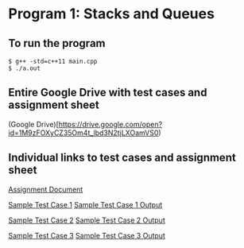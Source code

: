 # Program 1: Stacks and Queues

## To run the program
```
$ g++ -std=c++11 main.cpp
$ ./a.out
```

## Entire Google Drive with test cases and assignment sheet
(Google Drive)[https://drive.google.com/open?id=1M9zFOXyCZ35Om4t_lbd3N2tjLXOamVS0)

## Individual links to test cases and assignment sheet
[Assignment Document](https://drive.google.com/file/d/1of5-jI0H_yTxnV6o06hU4Wzk2PduP1Gn/view?usp=sharing)

[Sample Test Case 1](https://drive.google.com/file/d/17UBivb4iC1UJPySPXJPosHVzQRnCmWsS/view?usp=sharing)
[Sample Test Case 1 Output](https://drive.google.com/file/d/1PyvaRwBt94_ARN8JuGrfOSiM08HBhVxp/view?usp=sharing)

[Sample Test Case 2](https://drive.google.com/file/d/1ALKi9TVBYN5FZbiZl2pUBCX2hevNdIez/view?usp=sharing)
[Sample Test Case 2 Output](https://drive.google.com/file/d/1oTr43CZdrfH4Vd-lLU_yWgNQfLhFHJXv/view?usp=sharing)

[Sample Test Case 3](https://drive.google.com/file/d/1k-FGUXcOlFb2LtJWUB7lKgkX1RUL9SdE/view?usp=sharing)
[Sample Test Case 3 Output](https://drive.google.com/file/d/17QjlU485QG3scUXMAUDtBTC4rrliQy5x/view?usp=sharing)